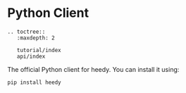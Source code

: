 # Python Client

```{eval-rst}
.. toctree::
   :maxdepth: 2

   tutorial/index
   api/index
```

The official Python client for heedy. You can install it using:

```
pip install heedy
```
